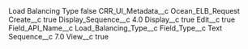<?xml version="1.0" encoding="UTF-8"?>
<CustomMetadata xmlns="http://soap.sforce.com/2006/04/metadata" xmlns:xsi="http://www.w3.org/2001/XMLSchema-instance" xmlns:xsd="http://www.w3.org/2001/XMLSchema">
    <label>Load Balancing Type</label>
    <protected>false</protected>
    <values>
        <field>CRR_UI_Metadata__c</field>
        <value xsi:type="xsd:string">Ocean_ELB_Request</value>
    </values>
    <values>
        <field>Create__c</field>
        <value xsi:type="xsd:boolean">true</value>
    </values>
    <values>
        <field>Display_Sequence__c</field>
        <value xsi:type="xsd:double">4.0</value>
    </values>
    <values>
        <field>Display__c</field>
        <value xsi:type="xsd:boolean">true</value>
    </values>
    <values>
        <field>Edit__c</field>
        <value xsi:type="xsd:boolean">true</value>
    </values>
    <values>
        <field>Field_API_Name__c</field>
        <value xsi:type="xsd:string">Load_Balancing_Type__c</value>
    </values>
    <values>
        <field>Field_Type__c</field>
        <value xsi:type="xsd:string">Text</value>
    </values>
    <values>
        <field>Sequence__c</field>
        <value xsi:type="xsd:double">7.0</value>
    </values>
    <values>
        <field>View__c</field>
        <value xsi:type="xsd:boolean">true</value>
    </values>
</CustomMetadata>
